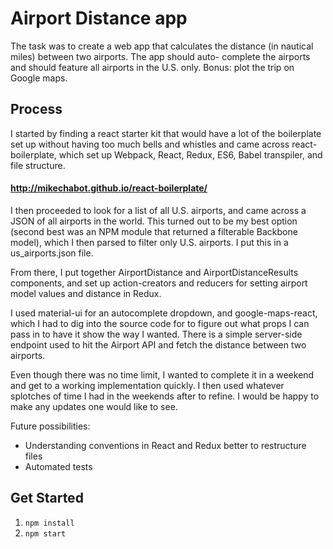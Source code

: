 # Airport Distance app
The task was to create a web app that calculates the distance (in nautical miles) between two airports. The app should auto-
complete the airports and should feature all airports in the U.S. only. Bonus: plot the trip on Google maps.

## Process
I started by finding a react starter kit that would have a lot of the boilerplate set up without having too much bells and whistles and came across react-boilerplate, which set up Webpack, React, Redux, ES6, Babel transpiler, and file structure.

#### http://mikechabot.github.io/react-boilerplate/

I then proceeded to look for a list of all U.S. airports, and came across a JSON of all airports in the world. This turned out to be my best option (second best was an NPM module that returned a filterable Backbone model), which I then parsed to filter only U.S. airports. I put this in a us_airports.json file.

From there, I put together AirportDistance and AirportDistanceResults components, and set up action-creators and reducers for setting airport model values and distance in Redux.

I used material-ui for an autocomplete dropdown, and google-maps-react, which I had to dig into the source code for to figure out what props I can pass in to have it show the way I wanted. There is a simple server-side endpoint used to hit the Airport API and fetch the distance between two airports.

Even though there was no time limit, I wanted to complete it in a weekend and get to a working implementation quickly. I then used whatever splotches of time I had in the weekends after to refine. I would be happy to make any updates one would like to see.

Future possibilities:
- Understanding conventions in React and Redux better to restructure files
- Automated tests


## Get Started
1. `npm install`
2. `npm start`
